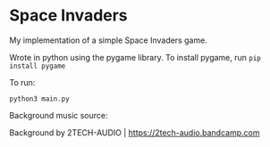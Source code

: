 # Space Invaders

My implementation of a simple Space Invaders game.

Wrote in python using the pygame library. To install pygame, run ```pip install pygame```

To run: 

```
python3 main.py
```

Background music source:

Background by 2TECH-AUDIO | https://2tech-audio.bandcamp.com
